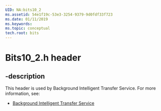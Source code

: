 ```yaml
---
UID: NA:bits10_2
ms.assetid: 54e1f19c-53e3-3254-9379-9d0fdf33f723
ms.date: 01/11/2019
ms.keywords: 
ms.topic: conceptual
tech.root: bits
---
```


# Bits10_2.h header


## -description


This header is used by Background Intelligent Transfer Service. For more information, see:

- [Background Intelligent Transfer Service](../_bits/index.md)
